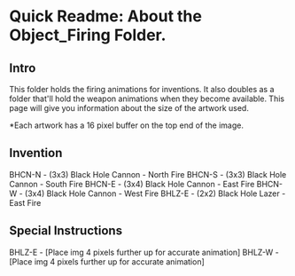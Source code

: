 # Quick Readme: About the Object_Firing Folder.

## Intro

This folder holds the firing animations for inventions. It also doubles as a folder that'll hold the weapon animations when they become available. This page will give you information about the size of the artwork used. 

*Each artwork has a 16 pixel buffer on the top end of the image.

## Invention

BHCN-N - (3x3) Black Hole Cannon - North Fire
BHCN-S - (3x3) Black Hole Cannon - South Fire
BHCN-E - (3x4) Black Hole Cannon - East Fire
BHCN-W - (3x4) Black Hole Cannon - West Fire
BHLZ-E - (2x2) Black Hole Lazer - East Fire

## Special Instructions

BHLZ-E - [Place img 4 pixels further up for accurate animation]
BHLZ-W - [Place img 4 pixels further up for accurate animation]


